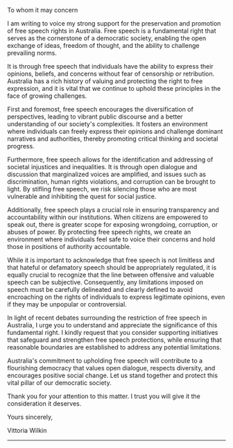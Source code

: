 To whom it may concern

I am writing to voice my strong support for the preservation and promotion of free speech rights in Australia. Free speech is a
fundamental right that serves as the cornerstone of a democratic society, enabling the open exchange of ideas, freedom of
thought, and the ability to challenge prevailing norms.

It is through free speech that individuals have the ability to express their opinions, beliefs, and concerns without fear of censorship
or retribution. Australia has a rich history of valuing and protecting the right to free expression, and it is vital that we continue to
uphold these principles in the face of growing challenges.

First and foremost, free speech encourages the diversification of perspectives, leading to vibrant public discourse and a better
understanding of our society's complexities. It fosters an environment where individuals can freely express their opinions and
challenge dominant narratives and authorities, thereby promoting critical thinking and societal progress.

Furthermore, free speech allows for the identification and addressing of societal injustices and inequalities. It is through open
dialogue and discussion that marginalized voices are amplified, and issues such as discrimination, human rights violations, and
corruption can be brought to light. By stifling free speech, we risk silencing those who are most vulnerable and inhibiting the quest
for social justice.

Additionally, free speech plays a crucial role in ensuring transparency and accountability within our institutions. When citizens are
empowered to speak out, there is greater scope for exposing wrongdoing, corruption, or abuses of power. By protecting free
speech rights, we create an environment where individuals feel safe to voice their concerns and hold those in positions of
authority accountable.

While it is important to acknowledge that free speech is not limitless and that hateful or defamatory speech should be
appropriately regulated, it is equally crucial to recognize that the line between offensive and valuable speech can be subjective.
Consequently, any limitations imposed on speech must be carefully delineated and clearly defined to avoid encroaching on the
rights of individuals to express legitimate opinions, even if they may be unpopular or controversial.

In light of recent debates surrounding the restriction of free speech in Australia, I urge you to understand and appreciate the
significance of this fundamental right. I kindly request that you consider supporting initiatives that safeguard and strengthen free
speech protections, while ensuring that reasonable boundaries are established to address any potential limitations.

Australia's commitment to upholding free speech will contribute to a flourishing democracy that values open dialogue, respects
diversity, and encourages positive social change. Let us stand together and protect this vital pillar of our democratic society.

Thank you for your attention to this matter. I trust you will give it the consideration it deserves.

Yours sincerely,

Vittoria Wilkin


-----

